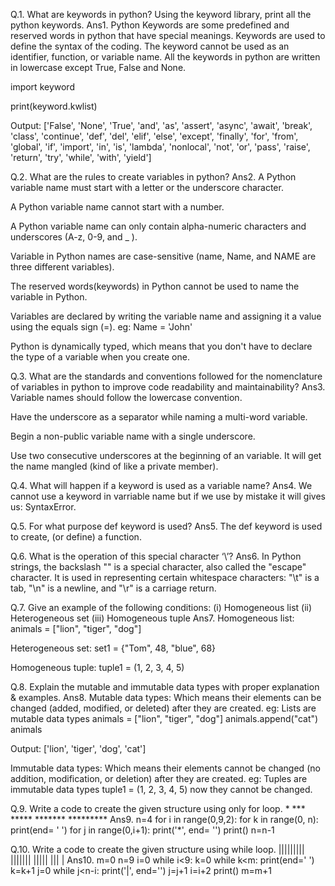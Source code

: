 Q.1. What are keywords in python? Using the keyword library, print all the python keywords.
Ans1.
Python Keywords are some predefined and reserved words in python that have special meanings. Keywords are used to define the syntax of the coding. The keyword cannot be used as an identifier, function, or variable name. All the keywords in python are written in lowercase except True, False and None.

import keyword

print(keyword.kwlist)

Output:
['False', 'None', 'True', 'and', 'as', 'assert', 'async', 'await', 'break', 'class', 'continue', 'def', 'del', 'elif', 'else', 'except', 'finally', 'for', 'from', 'global', 'if', 'import', 'in', 'is', 'lambda', 'nonlocal', 'not', 'or', 'pass', 'raise', 'return', 'try', 'while', 'with', 'yield']



Q.2. What are the rules to create variables in python?
Ans2.
A Python variable name must start with a letter or the underscore character.

A Python variable name cannot start with a number.

A Python variable name can only contain alpha-numeric characters and underscores (A-z, 0-9, and _ ).

Variable in Python names are case-sensitive (name, Name, and NAME are three different variables).

The reserved words(keywords) in Python cannot be used to name the variable in Python.

Variables are declared by writing the variable name and assigning it a value using the equals sign (=).
eg:
       Name = 'John'
       
Python is dynamically typed, which means that you don't have to declare the type of a variable when you create one.



Q.3. What are the standards and conventions followed for the nomenclature of variables in
     python to improve code readability and maintainability?
Ans3.
Variable names should follow the lowercase convention.

Have the underscore as a separator while naming a multi-word variable.

Begin a non-public variable name with a single underscore.

Use two consecutive underscores at the beginning of an variable. It will get the name mangled (kind of like a private member).




Q.4. What will happen if a keyword is used as a variable name?
Ans4.
We cannot use a keyword in varriable name but if we use by mistake it will gives us:
SyntaxError.



Q.5. For what purpose def keyword is used?
Ans5.
The def keyword is used to create, (or define) a function.



Q.6. What is the operation of this special character ‘\’?
Ans6.
In Python strings, the backslash "\" is a special character, also called the "escape" character. It is used in representing certain whitespace characters: "\t" is a tab, "\n" is a newline, and "\r" is a carriage return.



Q.7. Give an example of the following conditions:
(i) Homogeneous list
(ii) Heterogeneous set
(iii) Homogeneous tuple
Ans7.
Homogeneous list:
animals = ["lion", "tiger", "dog"]

Heterogeneous set:
set1 = {"Tom", 48, "blue", 68}

Homogeneous tuple:
tuple1 = (1, 2, 3, 4, 5)



Q.8. Explain the mutable and immutable data types with proper explanation & examples.
Ans8.
Mutable data types:
Which means their elements can be changed (added, modified, or deleted) after they are created.
eg:
Lists are mutable data types
animals = ["lion", "tiger", "dog"]
animals.append("cat")
animals

Output:
['lion', 'tiger', 'dog', 'cat']

Immutable data types:
Which means their elements cannot be changed (no addition, modification, or deletion) after they are created.
eg:
Tuples are immutable data types
tuple1 = (1, 2, 3, 4, 5)
now they cannot be changed.



Q.9. Write a code to create the given structure using only for loop.
        *
       ***
      *****
     *******
    *********
Ans9.
n=4
for i in range(0,9,2):
    for k in range(0, n):
        print(end= ' ')
    for j in range(0,i+1):
        print('*', end= '')
    print()
    n=n-1



Q.10. Write a code to create the given structure using while loop.
|||||||||
 |||||||
  |||||
   |||
    |
Ans10.
m=0
n=9
i=0
while i<9:
    k=0
    while k<m:
        print(end=' ')
        k=k+1
    j=0
    while j<n-i:
        print('|', end='')
        j=j+1
    i=i+2
    print()
    m=m+1






